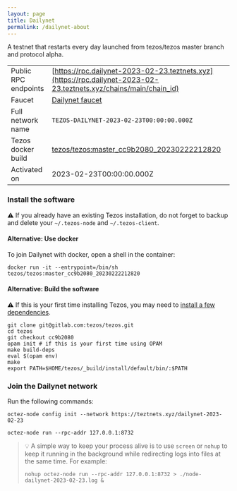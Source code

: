 ```yaml
---
layout: page
title: Dailynet
permalink: /dailynet-about
---
```


A testnet that restarts every day launched from tezos/tezos master branch and protocol alpha.

| | |
|-------|---------------------|
| Public RPC endpoints | [https://rpc.dailynet-2023-02-23.teztnets.xyz](https://rpc.dailynet-2023-02-23.teztnets.xyz/chains/main/chain_id)<br/> |
| Faucet | [Dailynet faucet](https://faucet.dailynet-2023-02-23.teztnets.xyz) |
| Full network name | `TEZOS-DAILYNET-2023-02-23T00:00:00.000Z` |
| Tezos docker build | [tezos/tezos:master_cc9b2080_20230222212820](https://hub.docker.com/r/tezos/tezos/tags?page=1&ordering=last_updated&name=master_cc9b2080_20230222212820) |
| Activated on | 2023-02-23T00:00:00.000Z |





### Install the software

⚠️  If you already have an existing Tezos installation, do not forget to backup and delete your `~/.tezos-node` and `~/.tezos-client`.



#### Alternative: Use docker

To join Dailynet with docker, open a shell in the container:

```
docker run -it --entrypoint=/bin/sh tezos/tezos:master_cc9b2080_20230222212820
```

#### Alternative: Build the software

⚠️  If this is your first time installing Tezos, you may need to [install a few dependencies](https://tezos.gitlab.io/introduction/howtoget.html#setting-up-the-development-environment-from-scratch).

```
git clone git@gitlab.com:tezos/tezos.git
cd tezos
git checkout cc9b2080
opam init # if this is your first time using OPAM
make build-deps
eval $(opam env)
make
export PATH=$HOME/tezos/_build/install/default/bin/:$PATH
```

### Join the Dailynet network

Run the following commands:

```
octez-node config init --network https://teztnets.xyz/dailynet-2023-02-23

octez-node run --rpc-addr 127.0.0.1:8732
```

> 💡 A simple way to keep your process alive is to use `screen` or `nohup` to keep it running in the background while redirecting logs into files at the same time. For example:
>
> ```bash=13
> nohup octez-node run --rpc-addr 127.0.0.1:8732 > ./node-dailynet-2023-02-23.log &
> ```



